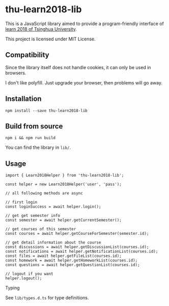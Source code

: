 # thu-learn2018-lib

This is a JavaScript library aimed to provide a program-friendly interface of [learn 2018 of Tsinghua University](https://leran2018.tsinghua.edu.cn).

This project is licensed under MIT License.

## Compatibility

Since the library itself does not handle cookies, it can only be used in browsers.

I don't like polyfill. Just upgrade your browser, then problems will go away.

## Installation

`npm install --save thu-learn2018-lib`

## Build from source

`npm i && npm run build`

You can find the library in `lib/`.

## Usage

```ecmascript 6
import { Learn2018Helper } from 'thu-learn2018-lib';

const helper = new Learn2018Helper('user', 'pass');

// all following methods are async

// first login
const loginSuccess = await helper.login();

// get get semester info
const semester = await helper.getCurrentSemester();

// get courses of this semester
const courses = await helper.getCourseForSemester(semester.id);

// get detail information about the course
const discussions = await helper.getDiscussionList(courses.id);
const notifications = await helper.getNotificationList(courses.id);
const files = await helper.getFileList(courses.id);
const homework = await helper.getHomeworkList(courses.id);
const questions = await helper.getQuestionList(courses.id);

// logout if you want
helper.logout();
```

Typing

See `lib/types.d.ts` for type definitions.